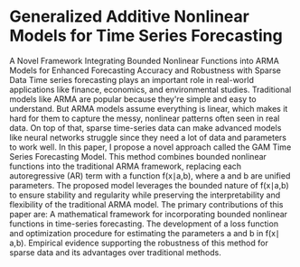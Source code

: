 # Generalized Additive Nonlinear Models for Time Series Forecasting
A Novel Framework Integrating Bounded Nonlinear Functions into ARMA Models for Enhanced Forecasting Accuracy and Robustness with Sparse Data
Time series forecasting plays an important role in real-world applications like finance, economics, and environmental studies. Traditional models like ARMA are popular because they're simple and easy to understand. But ARMA models assume everything is linear, which makes it hard for them to capture the messy, nonlinear patterns often seen in real data. On top of that, sparse time-series data can make advanced models like neural networks struggle since they need a lot of data and parameters to work well.
In this paper, I propose a novel approach called the GAM Time Series Forecasting Model. This method combines bounded nonlinear functions into the traditional ARMA framework, replacing each autoregressive (AR) term with a function f(x∣a,b), where a and b are unified parameters. The proposed model leverages the bounded nature of f(x∣a,b) to ensure stability and regularity while preserving the interpretability and flexibility of the traditional ARMA model.
The primary contributions of this paper are:
A mathematical framework for incorporating bounded nonlinear functions in time-series forecasting.
The development of a loss function and optimization procedure for estimating the parameters a and b in f(x∣ a,b).
Empirical evidence supporting the robustness of this method for sparse data and its advantages over traditional methods.
